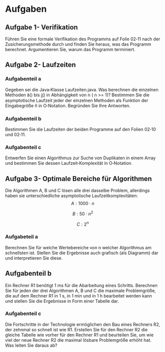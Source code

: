 # Aufgaben

## Aufgabe 1- Verifikation

Führen Sie eine formale Verifikation des Programms auf Folie 02‐11 nach der Zusicherungsmethode durch und finden Sie heraus, was das Programm berechnet. Argumentieren Sie, warum das Programm terminiert.

## Aufgabe 2- Laufzeiten

### Aufgabenteil a

Gegeben sei die Java‐Klasse Laufzeiten.java. Was berechnen die einzelnen Methoden ܽa()  bis ݆j() in Abhängigkeit von n ( n >= 1)? Bestimmen Sie die asymptotische Laufzeit jeder der einzelnen Methoden als Funktion der Eingabegröße ݊n in O‐Notation. Begründen Sie Ihre Antworten.

### Aufgabenteil b

Bestimmen Sie die Laufzeiten der beiden Programme auf den Folien 02‐10 und 02‐11.

### Aufgabenteil c

Entwerfen Sie einen Algorithmus zur Suche von Duplikaten in einem Array und bestimmen Sie dessen Laufzeit‐Komplexität in O‐Notation.

## Aufgabe 3- Optimale Bereiche für Algorithmen

Die Algorithmen A, B und C lösen alle drei dasselbe Problem, allerdings haben sie unterschiedliche asymptotische Laufzeitkomplexitäten: 
$$
A: 1000\cdot n
$$

$$
B: 50\cdot n^2
$$

$$
C: 2^n
$$

### Aufgabeteil a

Berechnen Sie für welche Wertebereiche von n welcher Algorithmus am schnellsten ist. Stellen Sie die Ergebnisse auch grafisch (als Diagramm) dar und interpretieren Sie diese.

## Aufgabenteil b

Ein Rechner R1 benötigt 1 ms für die Abarbeitung eines Schritts. Berechnen Sie für jeden der drei Algorithmen A, B und C die maximale Problemgröße, die auf dem Rechner R1 in 1 s, in 1 min und in 1 h bearbeitet werden kann und stellen Sie die Ergebnisse in Form einer Tabelle dar.

### Aufgabenteil c

Die Fortschritte in der Technologie ermöglichen den Bau eines Rechners R2, der zehnmal so schnell ist wie R1. Erstellen Sie für den Rechner R2 die gleiche Tabelle wie vorher für den Rechner R1 und beurteilen Sie, um wie viel der neue Rechner R2 die maximal lösbare Problemgröße erhöht hat. Was leiten Sie daraus ab?

